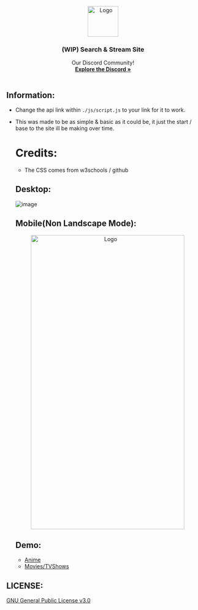 <!-- PROJECT LOGO -->
<br />
<div align="center">
  <a href="https://lethals.org/">
    <img src="https://cdn.discordapp.com/attachments/968933480807407666/1112843933274357883/55d79e34f29aa985fc01ec63093bc98b.png" alt="Logo" width="80" height="80">
  </a>

  <h3 align="center">(WIP) Search & Stream Site</h3>

  <p align="center">
    Our Discord Community!
    <br />
    <a href="https://discord.gg/lethals"><strong>Explore the Discord »</strong></a>
    <br />
    <br />
  </p>
</div>

## Information:
- Change the api link within `./js/script.js` to your link for it to work.
- This was made to be as simple & basic as it could be, it just the start / base to the site ill be making over time.

  # Credits:
  - The CSS comes from w3schools / github
 
  ## Desktop:
  ![image](https://i.gyazo.com/f746911af7d6428d92686a14b2b9f983.png)

  ## Mobile(Non Landscape Mode):
  <div align="center">
   <img src="https://i.gyazo.com/ea833bb09f01d988e82cf8842ce5dd3a.png" alt="Logo" width="400" height="767">
  </div>
  
  ## Demo:
  - [Anime](https://lethals.org/watch/anime/)
  - [Movies/TVShows](https://lethals.org/watch/movies/)

## LICENSE:
[GNU General Public License v3.0](https://github.com/LethalServices/SearchAPI/blob/main/LICENSE)

